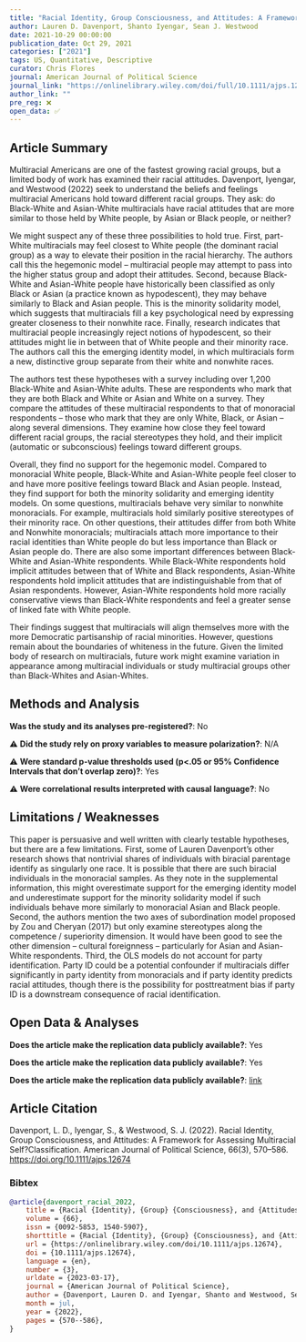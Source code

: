 ```yaml
---
title: "Racial Identity, Group Consciousness, and Attitudes: A Framework for Assessing Multiracial Self-Classification"
author: Lauren D. Davenport, Shanto Iyengar, Sean J. Westwood
date: 2021-10-29 00:00:00
publication_date: Oct 29, 2021
categories: ["2021"]
tags: US, Quantitative, Descriptive
curator: Chris Flores
journal: American Journal of Political Science
journal_link: "https://onlinelibrary.wiley.com/doi/full/10.1111/ajps.12674"
author_link: ""
pre_reg: ❌
open_data: ✅
---
```


## Article Summary

Multiracial Americans are one of the fastest growing racial groups, but a limited body of work has examined their racial attitudes. Davenport, Iyengar, and Westwood (2022) seek to understand the beliefs and feelings multiracial Americans hold toward different racial groups. They ask: do Black-White and Asian-White multiracials have racial attitudes that are more similar to those held by White people, by Asian or Black people, or neither? 

We might suspect any of these three possibilities to hold true. First, part-White multiracials may feel closest to White people (the dominant racial group) as a way to elevate their position in the racial hierarchy. The authors call this the hegemonic model – multiracial people may attempt to pass into the higher status group and adopt their attitudes. Second, because Black-White and Asian-White people have historically been classified as only Black or Asian (a practice known as hypodescent), they may behave similarly to Black and Asian people. This is the minority solidarity model, which suggests that multiracials fill a key psychological need by expressing greater closeness to their nonwhite race. Finally, research indicates that multiracial people increasingly reject notions of hypodescent, so their attitudes might lie in between that of White people and their minority race. The authors call this the emerging identity model, in which multiracials form a new, distinctive group separate from their white and nonwhite races.

The authors test these hypotheses with a survey including over 1,200 Black-White and Asian-White adults. These are respondents who mark that they are both Black and White or Asian and White on a survey. They compare the attitudes of these multiracial respondents to that of monoracial respondents – those who mark that they are only White, Black, or Asian – along several dimensions. They examine how close they feel toward different racial groups, the racial stereotypes they hold, and their implicit (automatic or subconscious) feelings toward different groups.

Overall, they find no support for the hegemonic model. Compared to monoracial White people, Black-White and Asian-White people feel closer to and have more positive feelings toward Black and Asian people. Instead, they find support for both the minority solidarity and emerging identity models. On some questions, multiracials behave very similar to nonwhite monoracials. For example, multiracials hold similarly positive stereotypes of their minority race. On other questions, their attitudes differ from both White and Nonwhite monoracials; multiracials attach more importance to their racial identities than White people do but less importance than Black or Asian people do. There are also some important differences between Black-White and Asian-White respondents. While Black-White respondents hold implicit attitudes between that of White and Black respondents, Asian-White respondents hold implicit attitudes that are indistinguishable from that of Asian respondents. However, Asian-White respondents hold more racially conservative views than Black-White respondents and feel a greater sense of linked fate with White people.

Their findings suggest that multiracials will align themselves more with the more Democratic partisanship of racial minorities. However, questions remain about the boundaries of whiteness in the future. Given the limited body of research on multiracials, future work might examine variation in appearance among multiracial individuals or study multiracial groups other than Black-Whites and Asian-Whites.


## Methods and Analysis

**Was the study and its analyses pre-registered?**: No

⚠️ **Did the study rely on proxy variables to measure polarization?**: N/A

⚠️ **Were standard p-value thresholds used (p<.05 or 95% Confidence Intervals that don’t overlap zero)?**: Yes

⚠️ **Were correlational results interpreted with causal language?**: No

## Limitations / Weaknesses

This paper is persuasive and well written with clearly testable hypotheses, but there are a few limitations. First, some of Lauren Davenport’s other research shows that nontrivial shares of individuals with biracial parentage identify as singularly one race. It is possible that there are such biracial individuals in the monoracial samples. As they note in the supplemental information, this might overestimate support for the emerging identity model and underestimate support for the minority solidarity model if such individuals behave more similarly to monoracial Asian and Black people. Second, the authors mention the two axes of subordination model proposed by Zou and Cheryan (2017) but only examine stereotypes along the competence / superiority dimension. It would have been good to see the other dimension – cultural foreignness –  particularly for Asian and Asian-White respondents. Third, the OLS models do not account for party identification. Party ID could be a potential confounder if multiracials differ significantly in party identity from monoracials and if party identity predicts racial attitudes, though there is the possibility for posttreatment bias if party ID is a downstream consequence of racial identification.

## Open Data & Analyses

**Does the article make the replication data publicly available?**: Yes

**Does the article make the replication data publicly available?**: Yes

**Does the article make the replication data publicly available?**: [link](https://dataverse.harvard.edu/dataset.xhtml?persistentId=doi:10.7910/DVN/HFXXEF)          

## Article Citation

Davenport, L. D., Iyengar, S., & Westwood, S. J. (2022). Racial Identity, Group Consciousness, and Attitudes: A Framework for Assessing Multiracial Self?Classification. American Journal of Political Science, 66(3), 570–586. https://doi.org/10.1111/ajps.12674

### Bibtex

```bibtex
@article{davenport_racial_2022,
	title = {Racial {Identity}, {Group} {Consciousness}, and {Attitudes}: {A} {Framework} for {Assessing} {Multiracial} {Self}?{Classification}},
	volume = {66},
	issn = {0092-5853, 1540-5907},
	shorttitle = {Racial {Identity}, {Group} {Consciousness}, and {Attitudes}},
	url = {https://onlinelibrary.wiley.com/doi/10.1111/ajps.12674},
	doi = {10.1111/ajps.12674},
	language = {en},
	number = {3},
	urldate = {2023-03-17},
	journal = {American Journal of Political Science},
	author = {Davenport, Lauren D. and Iyengar, Shanto and Westwood, Sean J.},
	month = jul,
	year = {2022},
	pages = {570--586},
}

```

